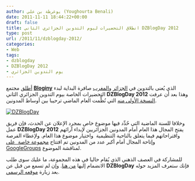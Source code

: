 ```yaml
---
author: يوغرطة بن علي (Youghourta Benali)
date: 2011-11-11 18:44:22+00:00
draft: false
title: انطلاق التحضيرات ليوم التدوين الجزائري الثاني DZBlogDay 2012
type: post
url: /2011/11/dzblogday-2012/
categories:
- Web
tags:
- dzblogday
- DZBlogDay 2012
- يوم التدوين الجزائري
---
```


[أطلق](http://blog.bloginy.com/2011/11/03/dzblogday-2012-coup-denvoi/) مجتمع **[Bloginy](http://www.bloginy.com/)** الذي يُعنى بالتدوين في [الجزائر](http://www.bloginy.com/) و[المغرب](http://bloginy.ma/) صافرة البداية لبدء التحضيرات الخاصة بيوم التدوين الجزائري الثاني **DZBlogDay 2012** وهذا بعد أن عرفت [النسخة الأولى منه](http://dzblogday.org/) التي نُظِّمت العام الماضي ترحيبا بين أوساط المدونين.




[![DZBlogDay](https://www.it-scoop.com/wp-content/uploads/2011/11/DZBlogDay.png)
](https://www.it-scoop.com/wp-content/uploads/2011/11/DZBlogDay.png)




وخلافا للسنة الماضية التي حُدِّد فيها موضوع خاص بمجرد الإعلان عن الحدث، فإن فريق عمل **DZBlogDay 2012** يفتح المجال هذا العام أمام المدونين الجزائريين لإبداء آرائهم واقتراحاتهم فيما يتعلق بالناحية التنظيمية  واختيار موضوع هذا العام. ولإعطاء الفرصة وإتاحة المجال أمام أكبر عدد من المدونين تم افتتاح [مجموعة خاصة  على GoogleGroups](http://groups.google.com/group/dzblogday) لمناقشة الموضوع.




للمشاركة في العصف الذهني الذي يُقام حاليا في هذه المجموعة، ما عليك سوى طلب الانضمام إليها [من هنا](http://groups.google.com/group/dzblogday). وإن لم تسمع من قبل عن **DZBlogDay** فإنك ستعرف المزيد حوله بعد زيارة [موقعه الرسمي](http://dzblogday.org/).
